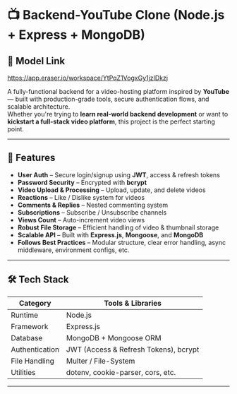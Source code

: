 
# 📺 Backend-YouTube Clone (Node.js + Express + MongoDB)

## 🔗 Model Link  
<https://app.eraser.io/workspace/YtPqZ1VogxGy1jzIDkzj>

A fully-functional backend for a video-hosting platform inspired by **YouTube** — built with production-grade tools, secure authentication flows, and scalable architecture.  
Whether you're trying to **learn real-world backend development** or want to **kickstart a full-stack video platform**, this project is the perfect starting point.

---

## 🚀 Features

- **User Auth** – Secure login/signup using **JWT**, access & refresh tokens  
- **Password Security** – Encrypted with **bcrypt**  
- **Video Upload & Processing** – Upload, update, and delete videos  
- **Reactions** – Like / Dislike system for videos  
- **Comments & Replies** – Nested commenting system  
- **Subscriptions** – Subscribe / Unsubscribe channels  
- **Views Count** – Auto-increment video views  
- **Robust File Storage** – Efficient handling of video & thumbnail storage  
- **Scalable API** – Built with **Express.js**, **Mongoose**, and **MongoDB**  
- **Follows Best Practices** – Modular structure, clear error handling, async middleware, environment configs, etc.

---

## 🛠️ Tech Stack

| Category       | Tools & Libraries                            |
|----------------|-----------------------------------------------|
| Runtime        | Node.js                                       |
| Framework      | Express.js                                    |
| Database       | MongoDB + Mongoose ORM                        |
| Authentication | JWT (Access & Refresh Tokens), bcrypt         |
| File Handling  | Multer / File-System                          |
| Utilities      | dotenv, cookie-parser, cors, etc.             |

---



